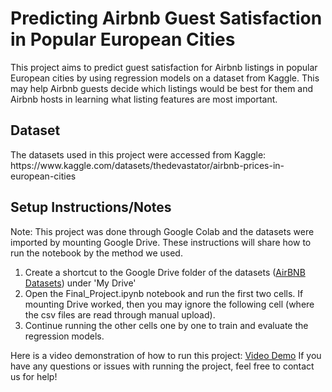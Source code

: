 <h1>Predicting Airbnb Guest Satisfaction in Popular European Cities</h1>
This project aims to predict guest satisfaction for Airbnb listings in popular European cities by using regression models on a dataset from Kaggle. This may help Airbnb guests decide which listings would be best for them and Airbnb hosts in learning what listing features are most important.

<h2>Dataset</h2>
The datasets used in this project were accessed from Kaggle: https://www.kaggle.com/datasets/thedevastator/airbnb-prices-in-european-cities
<h2>Setup Instructions/Notes</h2>
Note: This project was done through Google Colab and the datasets were imported by mounting Google Drive. These instructions will share how to run the notebook by the method we used.

1. Create a shortcut to the Google Drive folder of the datasets ([AirBNB Datasets](https://drive.google.com/drive/folders/14sWbVJNZlC91WNW8AUcy3pZj-fRgXcoD)) under 'My Drive'
2. Open the Final_Project.ipynb notebook and run the first two cells. If mounting Drive worked, then you may ignore the following cell (where the csv files are read through manual upload).
3. Continue running the other cells one by one to train and evaluate the regression models.

Here is a video demonstration of how to run this project: [Video Demo](https://drive.google.com/file/d/11XBy8vUSFZpCibKycDEUk1rYRSFcc2Gk/view?usp=sharing)
If you have any questions or issues with running the project, feel free to contact us for help!
